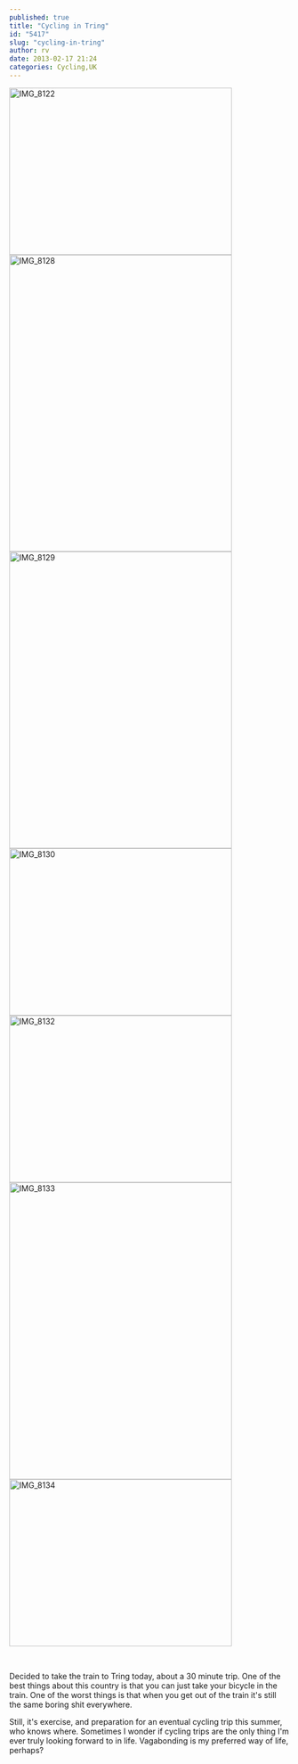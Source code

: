 ```yaml
---
published: true
title: "Cycling in Tring"
id: "5417"
slug: "cycling-in-tring"
author: rv
date: 2013-02-17 21:24
categories: Cycling,UK
---
```

<a href="https://s3.amazonaws.com/cfwblog/uploads/2013/02/IMG_8122.jpg"><img class="aligncenter size-medium wp-image-5418" alt="IMG_8122" src="https://s3.amazonaws.com/cfwblog/uploads/2013/02/IMG_8122-400x300.jpg" width="400" height="300" /></a> <a href="https://s3.amazonaws.com/cfwblog/uploads/2013/02/IMG_8128.jpg"><img class="aligncenter size-medium wp-image-5419" alt="IMG_8128" src="https://s3.amazonaws.com/cfwblog/uploads/2013/02/IMG_8128-400x533.jpg" width="400" height="533" /></a> <a href="https://s3.amazonaws.com/cfwblog/uploads/2013/02/IMG_8129.jpg"><img class="aligncenter size-medium wp-image-5420" alt="IMG_8129" src="https://s3.amazonaws.com/cfwblog/uploads/2013/02/IMG_8129-400x533.jpg" width="400" height="533" /></a> <a href="https://s3.amazonaws.com/cfwblog/uploads/2013/02/IMG_8130.jpg"><img class="aligncenter size-medium wp-image-5421" alt="IMG_8130" src="https://s3.amazonaws.com/cfwblog/uploads/2013/02/IMG_8130-400x300.jpg" width="400" height="300" /></a> <a href="https://s3.amazonaws.com/cfwblog/uploads/2013/02/IMG_8132.jpg"><img class="aligncenter size-medium wp-image-5422" alt="IMG_8132" src="https://s3.amazonaws.com/cfwblog/uploads/2013/02/IMG_8132-400x300.jpg" width="400" height="300" /></a> <a href="https://s3.amazonaws.com/cfwblog/uploads/2013/02/IMG_8133.jpg"><img class="aligncenter size-medium wp-image-5423" alt="IMG_8133" src="https://s3.amazonaws.com/cfwblog/uploads/2013/02/IMG_8133-400x533.jpg" width="400" height="533" /></a> <a href="https://s3.amazonaws.com/cfwblog/uploads/2013/02/IMG_8134.jpg"><img class="aligncenter size-medium wp-image-5424" alt="IMG_8134" src="https://s3.amazonaws.com/cfwblog/uploads/2013/02/IMG_8134-400x300.jpg" width="400" height="300" /></a>

&nbsp;

Decided to take the train to Tring today, about a 30 minute trip. One of the best things about this country is that you can just take your bicycle in the train. One of the worst things is that when you get out of the train it's still the same boring shit everywhere.

Still, it's exercise, and preparation for an eventual cycling trip this summer, who knows where. Sometimes I wonder if cycling trips are the only thing I'm ever truly looking forward to in life. Vagabonding is my preferred way of life, perhaps?